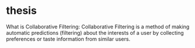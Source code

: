 # thesis
What is Collaborative Filtering:
Collaborative Filtering is a method of making automatic predictions (filtering) about the interests of a user by collecting preferences or taste information from similar users.
